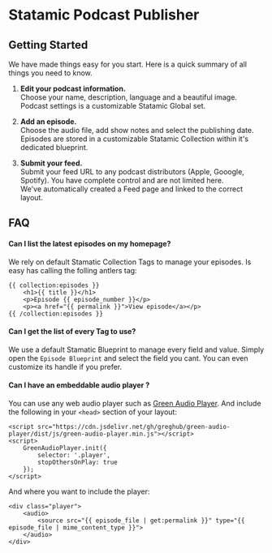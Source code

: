 # Statamic Podcast Publisher

## Getting Started

We have made things easy for you start. Here is a quick summary of all things you need to know.

1. **Edit your podcast information.**  
   Choose your name, description, language and a beautiful image.  
   Podcast settings is a customizable Statamic Global set.


2. **Add an episode.**  
   Choose the audio file, add show notes and select the publishing date.  
   Episodes are stored in a customizable Statamic Collection within it's dedicated blueprint.


3. **Submit your feed.**  
   Submit your feed URL to any podcast distributors (Apple, Gooogle, Spotify). You have complete control and are not limited here.  
   We've automatically created a Feed page and linked to the correct layout.

## FAQ

#### Can I list the latest episodes on my homepage?
We rely on default Stamatic Collection Tags to manage your episodes. Is easy has calling the folling antlers tag:
```
{{ collection:episodes }}
    <h1>{{ title }}</h1>
    <p>Episode {{ episode_number }}</p>
    <p><a href="{{ permalink }}">View episode</a></p>
{{ /collection:episodes }}
```

#### Can I get the list of every Tag to use?
We use a default Stamatic Blueprint to manage every field and value. Simply open the `Episode Blueprint` and select the field you cant. You can even customize its handle if you prefer.

#### Can I have an embeddable audio player ?
You can use any web audio player such as [Green Audio Player](https://github.com/greghub/green-audio-player). And include the following in your `<head>` section of your layout:
```
<script src="https://cdn.jsdelivr.net/gh/greghub/green-audio-player/dist/js/green-audio-player.min.js"></script>
<script>
    GreenAudioPlayer.init({
        selector: '.player',
        stopOthersOnPlay: true
    });
</script>
```

And where you want to include the player:
```
<div class="player">
    <audio>
        <source src="{{ episode_file | get:permalink }}" type="{{ episode_file | mime_content_type }}">
    </audio>
</div>
```
